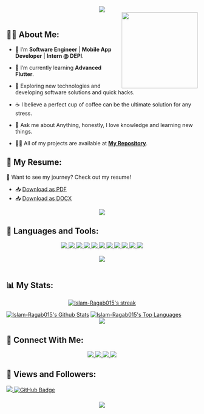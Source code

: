 <div align="center">
    <img src="https://readme-typing-svg.herokuapp.com/?font=Righteous&size=35&center=true&vCenter=true&width=500&height=70&duration=4000&lines=Hello+World!+👋;+I'm+Islam+Elsherif+😎;" />
</div>

<img align='right' src='https://user-images.githubusercontent.com/5713670/87202985-820dcb80-c2b6-11ea-9f56-7ec461c497c3.gif' width='200'>

<br>

## 🙋‍♂️ About Me:

- 🔭 I’m **Software Engineer** | **Mobile App Developer** | **Intern @ DEPI**.

- 🌱 I’m currently learning **Advanced Flutter**.

- 🤔   Exploring new technologies and developing software solutions and quick hacks.

- ☕   I believe a perfect cup of coffee can be the ultimate solution for any stress.

- 💬 Ask me about Anything, honestly, I love knowledge and learning new things.

- 👨‍💻 All of my projects are available at **[My Repository](https://github.com/Islam-Ragab015?tab=repositories)**.


## 📄 My Resume:

🌟 Want to see my journey? Check out my resume!  
- 📥 [Download as PDF](https://drive.usercontent.google.com/download?id=11R4PcXQYOCtYlV2NJ1x5JvzvySmIWEx7&export=download&authuser=1&confirm=t&uuid=5b5fff14-3ca0-40a8-ab87-0051a56207d9&at=AENtkXYD5s--LXvH2k3x1s0yquUj:1730460314963)  
- 📥 [Download as DOCX](https://drive.usercontent.google.com/download?id=17P1qE9crhEuv9c2qv7L2j-zZExX6u4lc&export=download&authuser=1&confirm=t&uuid=37d56893-9847-4089-9ae1-d5a2501f8170&at=AENtkXaf1jNNTjEHLtMBPGg-jdUS:1730460422616)  

<div align="center">
    <a href="https://drive.google.com/drive/folders/11ATSzyw-cuNiW1_TzcsJfl9aqcMPCQvP?usp=sharing" target="_blank">
        <img src="https://img.shields.io/badge/Resume-0077B5?style=for-the-badge&logo=googledrive&logoColor=white" />
    </a>
</div>


## 🚀 Languages and Tools:
<div align="center">
    <a href="https://flutter.dev/" target="_blank">
        <img src="https://skillicons.dev/icons?i=flutter" />
    </a>
    <a href="https://dart.dev/" target="_blank">
        <img src="https://skillicons.dev/icons?i=dart" />
    </a>
    <a href="https://firebase.google.com/" target="_blank">
        <img src="https://skillicons.dev/icons?i=firebase" />
    </a>
    <a href="https://en.cppreference.com/" target="_blank">
        <img src="https://skillicons.dev/icons?i=cpp" />
    </a>
    <a href="https://www.java.com/en/" target="_blank">
        <img src="https://skillicons.dev/icons?i=java" />
    </a>
    <a href="https://www.python.org/" target="_blank">
        <img src="https://skillicons.dev/icons?i=python" />
    </a>
    <a href="https://github.com/" target="_blank">
        <img src="https://skillicons.dev/icons?i=github" />
    </a>
    <a href="https://developer.android.com/studio" target="_blank">
        <img src="https://skillicons.dev/icons?i=androidstudio" />
    </a>
    <a href="https://code.visualstudio.com/" target="_blank">
        <img src="https://skillicons.dev/icons?i=vscode" />
    </a>
    <a href="https://www.figma.com/" target="_blank">
        <img src="https://skillicons.dev/icons?i=figma" />
    </a>
    <a href="https://www.postman.com/" target="_blank">
        <img src="https://skillicons.dev/icons?i=postman" />
    </a>
</div>

<br>
<div align="center">
    <img src="https://user-images.githubusercontent.com/73097560/115834477-dbab4500-a447-11eb-908a-139a6edaec5c.gif" />
</div>
<br>

## 📊 My Stats:

<p align="center">
    <a href="https://github.com/Islam-Ragab015/github-readme-streak-stats">
        <img title="🔥 Get streak stats for your profile at git.io/streak-stats" alt="Islam-Ragab015's streak" src="https://github-readme-streak-stats.herokuapp.com/?user=Islam-Ragab015&theme=black-ice&hide_border=true&stroke=0000&background=060A0CD0"/>
    </a>
</p>
<a href="https://github.com/Islam-Ragab015/github-readme-stats"><img alt="Islam-Ragab015's Github Stats" src="https://github-readme-stats.vercel.app/api?username=Islam-Ragab015&show_icons=true&count_private=true&theme=react&hide_border=true&bg_color=0D1117" /></a>
<a href="https://github.com/Islam-Ragab015/github-readme-stats"><img alt="Islam-Ragab015's Top Languages" src="https://github-readme-stats.vercel.app/api/top-langs/?username=Islam-Ragab015&langs_count=8&count_private=true&layout=compact&theme=react&hide_border=true&bg_color=0D1117" /></a>

<br>
<div align="center">
    <img src="https://user-images.githubusercontent.com/73097560/115834477-dbab4500-a447-11eb-908a-139a6edaec5c.gif" />
</div>
<be>

## 🤝 Connect With Me:

<div align="center">
    <a href="https://www.linkedin.com/in/islam-elsherif/" target="_blank">
        <img src="https://img.shields.io/badge/LinkedIn-0077B5?style=for-the-badge&logo=linkedin&logoColor=white" />
    </a>
    <a href="mailto:islaminreallife@gmail.com">
    <img src="https://img.shields.io/badge/Gmail-333333?style=for-the-badge&logo=gmail&logoColor=red" />
    </a>
    <a href="https://mostaql.com/u/Islam_Elsherif" target="_blank">
        <img src="https://img.shields.io/badge/Mostaql-0077B5?style=for-the-badge&logoColor=white" />
    </a>
    <a href="https://www.facebook.com/profile.php?id=100094027563398" target="_blank">
        <img src="https://img.shields.io/badge/Facebook-1877F2?style=for-the-badge&logo=facebook&logoColor=white" />
    </a>
</div>


## 💜 Views and Followers:

<a href="https://github.com/Islam-Ragab015/github-profile-views-counter">
    <img src="https://komarev.com/ghpvc/?username=Islam-Ragab015">
</a>
<a href="https://github.com/Islam-Ragab015?tab=followers"><img src="https://img.shields.io/github/followers/Islam-Ragab015?label=Followers&style=social" alt="GitHub Badge"></a>
<h3 align="center">
    <img src="https://readme-typing-svg.herokuapp.com/?font=Righteous&size=25&center=true&vCenter=true&width=500&height=70&duration=4000&lines=Thanks+for+visiting!+❤️;+Shoot+me+a+message+on+Linkedin!;I'm+Long+Life+Learner">
</h3>

<br/>
